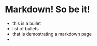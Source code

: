 # Markdown! So be it!

* this is a bullet
* list of bullets
* that is demostrating a markdown page
* 
